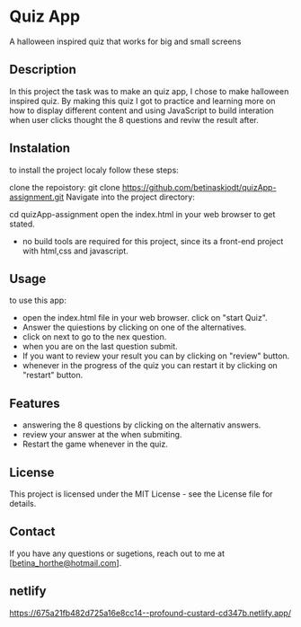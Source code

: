 # Quiz App

A halloween inspired quiz that works for big and small screens

## Description

In this project the task was to make an quiz app, I chose to make halloween inspired quiz.
By making this quiz I got to practice and learning more on how to display different content and using JavaScript to build interation when user clicks thought the 8 questions and reviw the result after.

## Instalation

to install the project localy follow these steps:

clone the repoistory:
git clone https://github.com/betinaskjodt/quizApp-assignment.git
Navigate into the project directory:

cd quizApp-assignment
open the index.html in your web browser to get stated.

- no build tools are required for this project, since its a front-end project with html,css and javascript.

## Usage

to use this app:

- open the index.html file in your web browser. click on "start Quiz".
- Answer the quiestions by clicking on one of the alternatives.
- click on next to go to the nex question.
- when you are on the last question submit.
- If you want to review your result you can by clicking on "review" button.
- whenever in the progress of the quiz you can restart it by clicking on "restart" button.

## Features

- answering the 8 questions by clicking on the alternativ answers.
- review your answer at the when submiting.
- Restart the game whenever in the quiz.

## License

This project is licensed under the MIT License - see the License file for details.

## Contact

If you have any questions or sugetions, reach out to me at [betina_horthe@hotmail.com].

## netlify

https://675a21fb482d725a16e8cc14--profound-custard-cd347b.netlify.app/
